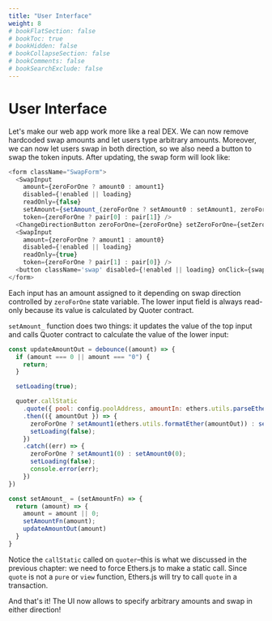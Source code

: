 ```yaml
---
title: "User Interface"
weight: 8
# bookFlatSection: false
# bookToc: true
# bookHidden: false
# bookCollapseSection: false
# bookComments: false
# bookSearchExclude: false
---
```


# User Interface

Let's make our web app work more like a real DEX. We can now remove hardcoded swap amounts and let users type arbitrary
amounts. Moreover, we can now let users swap in both direction, so we also need a button to swap the token inputs.
After updating, the swap form will look like:

```js
<form className="SwapForm">
  <SwapInput
    amount={zeroForOne ? amount0 : amount1}
    disabled={!enabled || loading}
    readOnly={false}
    setAmount={setAmount_(zeroForOne ? setAmount0 : setAmount1, zeroForOne)}
    token={zeroForOne ? pair[0] : pair[1]} />
  <ChangeDirectionButton zeroForOne={zeroForOne} setZeroForOne={setZeroForOne} disabled={!enabled || loading} />
  <SwapInput
    amount={zeroForOne ? amount1 : amount0}
    disabled={!enabled || loading}
    readOnly={true}
    token={zeroForOne ? pair[1] : pair[0]} />
  <button className='swap' disabled={!enabled || loading} onClick={swap_}>Swap</button>
</form>
```

Each input has an amount assigned to it depending on swap direction controlled by `zeroForOne` state variable. The lower
input field is always read-only because its value is calculated by Quoter contract.

`setAmount_` function does two things: it updates the value of the top input and calls Quoter contract to calculate the
value of the lower input:

```js
const updateAmountOut = debounce((amount) => {
  if (amount === 0 || amount === "0") {
    return;
  }

  setLoading(true);

  quoter.callStatic
    .quote({ pool: config.poolAddress, amountIn: ethers.utils.parseEther(amount), zeroForOne: zeroForOne })
    .then(({ amountOut }) => {
      zeroForOne ? setAmount1(ethers.utils.formatEther(amountOut)) : setAmount0(ethers.utils.formatEther(amountOut));
      setLoading(false);
    })
    .catch((err) => {
      zeroForOne ? setAmount1(0) : setAmount0(0);
      setLoading(false);
      console.error(err);
    })
})

const setAmount_ = (setAmountFn) => {
  return (amount) => {
    amount = amount || 0;
    setAmountFn(amount);
    updateAmountOut(amount)
  }
}
```

Notice the `callStatic` called on `quoter`–this is what we discussed in the previous chapter: we need to force Ethers.js
to make a static call. Since `quote` is not a `pure` or `view` function, Ethers.js will try to call `quote` in a transaction.

And that's it! The UI now allows to specify arbitrary amounts and swap in either direction!